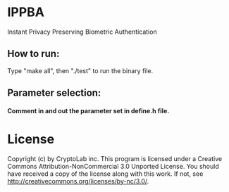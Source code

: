 # IPPBA
Instant Privacy Preserving Biometric Authentication

## How to run:

Type "make all", then "./test" to run the binary file.

## Parameter selection: 
#### Comment in and out the parameter set in define.h file.


# License
Copyright (c) by CryptoLab inc. This program is licensed under a Creative Commons Attribution-NonCommercial 3.0 Unported License. You should have received a copy of the license along with this work. If not, see http://creativecommons.org/licenses/by-nc/3.0/.
